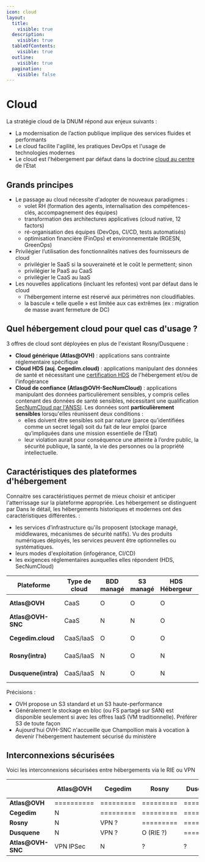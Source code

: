 ```yaml
---
icon: cloud
layout:
  title:
    visible: true
  description:
    visible: true
  tableOfContents:
    visible: true
  outline:
    visible: true
  pagination:
    visible: false
---
```


# Cloud

La stratégie cloud de la DNUM répond aux enjeux suivants :

* La modernisation de l’action publique implique des services fluides et performants
* Le cloud facilite l'agilité, les pratiques DevOps et l'usage de technologies modernes
* Le cloud est l'hébergement par défaut dans la doctrine [cloud au centre](https://www.legifrance.gouv.fr/circulaire/id/45205) de l’Etat

## Grands principes

* Le passage au cloud nécessite d'adopter de nouveaux paradigmes :
  * volet RH (formation des agents, internalisation des compétences-clés, accompagnement des équipes)
  * transformation des architectures applicatives (cloud native, 12 factors)
  * ré-organisation des équipes (DevOps, CI/CD, tests automatisés)
  * optimisation financière (FinOps) et environnementale (RGESN, GreenOps)
* Privilégier l’utilisation des fonctionnalités natives des fournisseurs de cloud
  * privilégier le SaaS si la souveraineté et le coût le permettent; sinon
  * privilégier le PaaS au CaaS
  * privilégier le CaaS au IaaS
* Les nouvelles applications (incluant les refontes) vont par défaut dans le cloud
  * l’hébergement interne est réservé aux périmètres non cloudifiables.
  * la bascule « telle quelle » est limitée aux cas extrêmes (ex : migration de masse avant fermeture de DC)

## Quel hébergement cloud pour quel cas d'usage ?

3 offres de cloud sont déployées en plus de l'existant Rosny/Dusquene :

* **Cloud générique (Atlas@OVH)** : applications sans contrainte réglementaire spécifique
* **Cloud HDS (auj. Cegedim.cloud)** : applications manipulant des données de santé et nécessitant une [certification HDS](https://esante.gouv.fr/produits-services/hds) de l'hébergement et/ou de l'infogérance
* **Cloud de confiance (Atlas@OVH-SecNumCloud)** : applications manipulant des données particulièrement sensibles, y compris celles contenant des données de santé sensibles, nécessitant une qualification [SecNumCloud par l'ANSSI](https://cyber.gouv.fr/secnumcloud-pour-les-fournisseurs-de-services-cloud). Les données sont **particulièrement sensibles** lorsqu'elles réunissent deux conditions :
  * elles doivent être sensibles soit par nature (parce qu’identifiées comme un secret légal) soit du fait de leur emploi (parce qu’impliquées dans une mission essentielle de l’État)
  * leur violation aurait pour conséquence une atteinte à l’ordre public, la sécurité publique, la santé, la vie des personnes ou la propriété intellectuelle.

## Caractéristiques des plateformes d'hébergement

Connaitre ses caractéristiques permet de mieux choisir et anticiper l'atterrissage sur la plateforme appropriée. Les hébergement se distinguent par Dans le détail, les hébergements historiques et modernes ont des caractéristiques différentes. :

* les services d’infrastructure qu'ils proposent (stockage managé, middlewares, mécanismes de sécurité natifs). Vu des produits numériques déployés, les services peuvent être optionnelles ou systématiques.
* leurs modes d'exploitation (infogérance, CI/CD)
* les exigences réglementaires auxquelles elles répondent (HDS, SecNumCloud)

| Plateforme          | Type de cloud | BDD managé | S3 managé | HDS Hébergeur | HDS Infogéreur | SecNumCloud | EBIOS max | Antivirus PJ     |
| ------------------- | ------------- | ---------- | --------- | ------------- | -------------- | ----------- | --------- | ---------------- |
| **Atlas@OVH**       | CaaS          | O          | O         | O             | N              | N           | 2-3-3-3   | API@ClamAV       |
| **Atlas@OVH-SNC**   | CaaS          | N          | N         | O             | N              | O           | 4-3-3-3   | API@ClamAV       |
| **Cegedim.cloud**   | CaaS/IaaS     | O          | O         | O             | O              | O           | 4-3-3-3   | ICAP (auto?)     |
| **Rosny(intra)**    | CaaS/IaaS     | N          | O         | N             | N              | O           | 4-3-3-3   | ICAP (auto?)     |
| **Dusquene(intra)** | CaaS/IaaS     | N          | O         | N             | N              | O           | 4-3-3-3   | ICAP (auto?)     |

Précisions :

* OVH propose un S3 standard et un S3 haute-performance
* Généralement le stockage en bloc (ou FS partagé sur SAN) est disponible seulement si avec les offres IaaS (VM traditionnelle). Préférer S3 de toute façon
* Aujourd'hui OVH-SNC n'accueille que Champollion mais à vocation à devenir l'hébergement hautement sécurisé du ministère

## Interconnexions sécurisées

Voici les interconnexions sécurisées entre hébergements via le RIE ou VPN

|                   | Atlas@OVH  | Cegedim   | Rosny     | Dusquene  | Atlas@OVH-SNC |
| ----------------- | ---------- | --------- | --------- | --------- | ------------- |
| **Atlas@OVH**     | ========== | ========= | ========= | ========= | ============= |
| **Cegedim**       | N          | ========= | ========= | ========= | ============= |
| **Rosny**         | N          | VPN ?     | ========= | ========= | ============= |
| **Dusquene**      | N          | VPN ?     | O (RIE ?) | ========= | ============= |
| **Atlas@OVH-SNC** | VPN IPSec  | N         | ?         | ?         | ============= |
